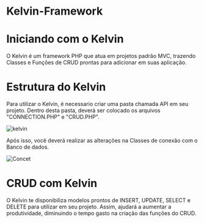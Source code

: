 # Kelvin-Framework

# Iniciando com o Kelvin
O Kelvin é um framework PHP que atua em projetos padrão MVC, trazendo Classes e Funções de CRUD prontas para adicionar em suas aplicação.

# Estrutura do Kelvin

Para utilizar o Kelvin, é necessario criar uma pasta chamada API em seu projeto. 
Dentro desta pasta, deverá ser colocado os arquivos "CONNECTION.PHP" e "CRUD.PHP".

![kelvin](https://user-images.githubusercontent.com/78809869/116015114-9422e580-a60e-11eb-85e8-bf4c2617ee83.png)

Após isso, você deverá realizar as alterações na Classes de conexão com o Banco de dados. 

![Concet](https://user-images.githubusercontent.com/78809869/116016130-0b0dad80-a612-11eb-9ad8-05daf32a60d3.png)

# CRUD com Kelvin

O Kelvin te disponibiliza modelos prontos de INSERT, UPDATE, SELECT e DELETE para utilizar em seu projeto. Assim, ajudará a aumentar a produtividade, diminuindo o tempo gasto na criação das funções do CRUD. 

